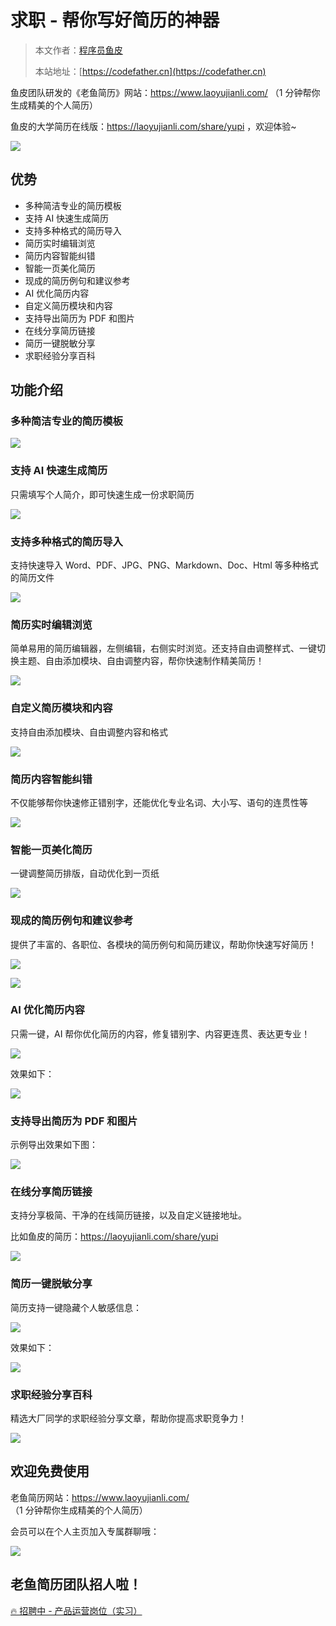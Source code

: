 # 求职 - 帮你写好简历的神器

> 本文作者：[程序员鱼皮](https://yuyuanweb.feishu.cn/wiki/Abldw5WkjidySxkKxU2cQdAtnah)
>
> 本站地址：[https://codefather.cn](https://codefather.cn)

鱼皮团队研发的《老鱼简历》网站：https://www.laoyujianli.com/  （1 分钟帮你生成精美的个人简历）

鱼皮的大学简历在线版：https://laoyujianli.com/share/yupi ，欢迎体验~

![](https://pic.yupi.icu/5563/asynccode)

## 优势

- 多种简洁专业的简历模板
- 支持 AI 快速生成简历
- 支持多种格式的简历导入
- 简历实时编辑浏览
- 简历内容智能纠错
- 智能一页美化简历
- 现成的简历例句和建议参考
- AI 优化简历内容
- 自定义简历模块和内容
- 支持导出简历为 PDF 和图片
- 在线分享简历链接
- 简历一键脱敏分享
- 求职经验分享百科

## 功能介绍

### 多种简洁专业的简历模板

![](https://pic.yupi.icu/5563/asynccode)

### 支持 AI 快速生成简历

只需填写个人简介，即可快速生成一份求职简历

![](https://pic.yupi.icu/5563/asynccode)

### 支持多种格式的简历导入

支持快速导入 Word、PDF、JPG、PNG、Markdown、Doc、Html 等多种格式的简历文件

![](https://pic.yupi.icu/5563/asynccode)

### 简历实时编辑浏览

简单易用的简历编辑器，左侧编辑，右侧实时浏览。还支持自由调整样式、一键切换主题、自由添加模块、自由调整内容，帮你快速制作精美简历！

![](https://pic.yupi.icu/5563/asynccode)

### 自定义简历模块和内容

支持自由添加模块、自由调整内容和格式

![](https://pic.yupi.icu/5563/asynccode)

### 简历内容智能纠错

不仅能够帮你快速修正错别字，还能优化专业名词、大小写、语句的连贯性等

![](https://pic.yupi.icu/5563/asynccode)

### 智能一页美化简历

一键调整简历排版，自动优化到一页纸

![](https://pic.yupi.icu/5563/asynccode)

### 现成的简历例句和建议参考

提供了丰富的、各职位、各模块的简历例句和简历建议，帮助你快速写好简历！

![](https://pic.yupi.icu/5563/asynccode)

![](https://pic.yupi.icu/5563/asynccode)

### AI 优化简历内容

只需一键，AI 帮你优化简历的内容，修复错别字、内容更连贯、表达更专业！

![](https://pic.yupi.icu/5563/asynccode)

效果如下：

![](https://pic.yupi.icu/5563/asynccode)

### 支持导出简历为 PDF 和图片

示例导出效果如下图：

![](https://pic.yupi.icu/5563/asynccode)

### 在线分享简历链接

支持分享极简、干净的在线简历链接，以及自定义链接地址。

比如鱼皮的简历：https://laoyujianli.com/share/yupi

![](https://pic.yupi.icu/5563/asynccode)

### 简历一键脱敏分享

简历支持一键隐藏个人敏感信息：

![](https://pic.yupi.icu/5563/asynccode)

效果如下：

![](https://pic.yupi.icu/5563/asynccode)

### 求职经验分享百科

精选大厂同学的求职经验分享文章，帮助你提高求职竞争力！

![](https://pic.yupi.icu/5563/asynccode)

## 欢迎免费使用

老鱼简历网站：https://www.laoyujianli.com/  （1 分钟帮你生成精美的个人简历）

会员可以在个人主页加入专属群聊哦：

![](https://pic.yupi.icu/5563/asynccode)

## 老鱼简历团队招人啦！

[🔥 招聘中 - 产品运营岗位（实习）](https://yuyuanweb.feishu.cn/wiki/EpYUwByuHi3GSWkTNcpcULX6nPd) 
